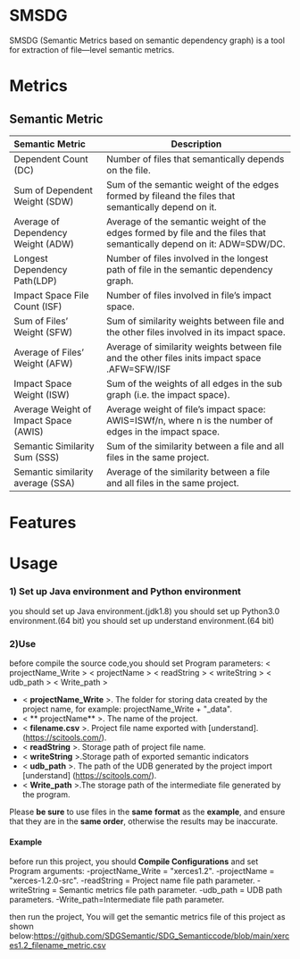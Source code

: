 # SMSDG

SMSDG (Semantic Metrics based on semantic dependency graph) is a tool for extraction of file—level semantic metrics.

# Metrics

## Semantic Metric

| Semantic Metric                      | Description                   |
| :------------------------------ | ------------------------------------------------------------ |
| Dependent Count (DC)              | Number of files that semantically depends on the file.     |
| Sum of Dependent Weight (SDW)     |Sum of the semantic weight of the edges formed by fileand the files that semantically depend on it. |
|Average of Dependency Weight (ADW) |Average of the semantic weight of the edges formed by file and the files that semantically depend on it: ADW=SDW/DC.   |
| Longest Dependency Path(LDP)        | Number of files involved in the longest path of file in the semantic dependency graph.      |
| Impact Space File Count (ISF)       | Number of files involved in file’s impact space.          |
| Sum of Files’ Weight (SFW)          | Sum of similarity weights between file and the other files involved in its impact space.      |
| Average of Files’ Weight (AFW)      | Average of similarity weights between file and the other files inits impact space .AFW=SFW/ISF  |
| Impact Space Weight (ISW)           | Sum of the weights of all edges in the sub graph (i.e. the impact space).                 |
|Average Weight of Impact Space (AWIS)| Average weight of file’s impact space: AWIS=ISWf/n, where n is the number of edges in the impact space.|
|Semantic Similarity Sum (SSS)        | Sum of the similarity between a file and all files in the same project.                 |
|Semantic similarity average (SSA)    |Average of the similarity between a file and all files in the same project.  |





# Features




# Usage

###  1) Set up Java environment and Python environment
you should set up Java environment.(jdk1.8)
you should set up Python3.0 environment.(64 bit)
you should set up understand environment.(64 bit)

###  2)Use 
before compile the source code,you should set Program parameters:
< projectName_Write > < projectName > < readString > < writeString >  < udb_path > < Write_path >


- < **projectName_Write** >. The folder for storing data created by the project name, for example: projectName_Write + "_data".
- < ** projectName** >. The name of the project.
- < **filename.csv** >. Project file name exported with [understand].
(https://scitools.com/).
- < **readString** >. Storage path of project file name.
- < **writeString** >.Storage path of exported semantic indicators
- < **udb_path** >.  The path of the UDB generated by the project import [understand]
(https://scitools.com/).
- < **Write_path** >.The storage path of the intermediate file generated by the program.

Please **be sure** to use files in the **same** **format** as the **example**, and ensure that they are in the **same order**, otherwise the results may be inaccurate.

#### Example
before run this project, you should **Compile Configurations** and set Program arguments:
-projectName_Write = "xerces1.2".
-projectName = "xerces-1.2.0-src".
-readString = Project name file path parameter.
-writeString = Semantic metrics file path parameter.
-udb_path = UDB path parameters.
-Write_path=Intermediate file path parameter.

then run the project, You will get the semantic metrics file of this project as shown below:https://github.com/SDGSemantic/SDG_Semanticcode/blob/main/xerces1.2_filename_metric.csv


